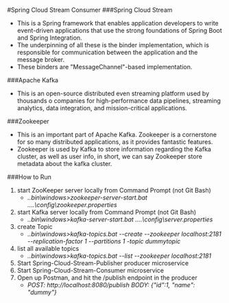 #Spring Cloud Stream Consumer
###Spring Cloud Stream
- This is a Spring framework that enables application developers to write event-driven applications that use the strong foundations of Spring Boot and Spring Integration.
- The underpinning of all these is the binder implementation, which is responsible for communication between the application and the message broker.
- These binders are "MessageChannel"-based implementation.

###Apache Kafka
- This is an open-source distributed even streaming platform used by thousands o companies for high-performance data pipelines, streaming analytics, data integration, and mission-critical applications.

###Zookeeper
- This is an important part of Apache Kafka.  Zookeeper is a cornerstone for so many distributed applications, as it provides fantastic features.
- Zookeeper is used by Kafka to store information regarding the Kafka cluster, as well as user info, in short, we can say Zookeeper store metadata about the kafka cluster.

###How to Run
1. start ZooKeeper server locally from Command Prompt (not Git Bash)
    - *..bin\windows>zookeeper-server-start.bat ..\..\config\zookeeper.properties*
2. start Kafka server locally from Command Prompt (not Git Bash)
    - *..bin\windows>kafka-server-start.bat ..\..\config\server.properties*
3. create Topic
    - *..bin\windows>kafka-topics.bat --create --zookeeper localhost:2181 --replication-factor 1 --partitions 1 -topic dummytopic*
4. list all available topics
    - *..bin\windows>kafka-topics.bat --list --zookeeper localhost:2181*
5. Start Spring-Cloud-Stream-Publisher producer microservice
6. Start Spring-Cloud-Stream-Consumer microservice
7. Open up Postman, and hit the /publish endpoint in the producer
    - *POST: http://localhost:8080/publish BODY: {"id":1, "name": "dummy"}*